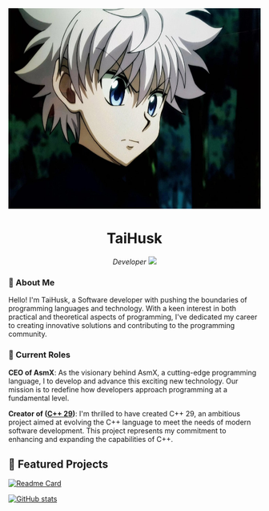 <div align="center">
  <img src="https://github.com/TaiHusk/TaiHusk/blob/main/image.jpg" alt="TaiHusk's Github Profile Picture" width="5000" height="400" />
  <h1> TaiHusk </h1>
  <p><em>Developer <img src="https://media.giphy.com/media/WUlplcMpOCEmTGBtBW/giphy.gif" width="30"> </em></p>
</div>

### 🌟 About Me

Hello! I'm TaiHusk, a Software developer with  pushing the boundaries of programming languages and technology. With a keen interest in both practical and theoretical aspects of programming, I've dedicated my career to creating innovative solutions and contributing to the programming community.

### 💼 Current Roles

**CEO of AsmX**: As the visionary behind AsmX, a cutting-edge programming language, I to develop and advance this exciting new technology. Our mission is to redefine how developers approach programming at a fundamental level.

**Creator of ([C++ 29](https://github.com/TaiHusk/CXX29))**: I'm thrilled to have created C++ 29, an ambitious project aimed at evolving the C++ language to meet the needs of modern software development. This project represents my commitment to enhancing and expanding the capabilities of C++.

## 🎯 Featured Projects
[![Readme Card](https://github-readme-stats.vercel.app/api/pin/?username=TaiHusk&repo=CXX29&theme=transparent&hide_border=true#gh-dark-mode-only)](https://github.com/TaiHusk/CXX29)

[![GitHub stats](https://github-readme-stats.vercel.app/api?username=TaiHusk&show_icons=true&theme=transparent&hide_border=true#gh-dark-mode-only)](https://github.com/TaiHusk)

